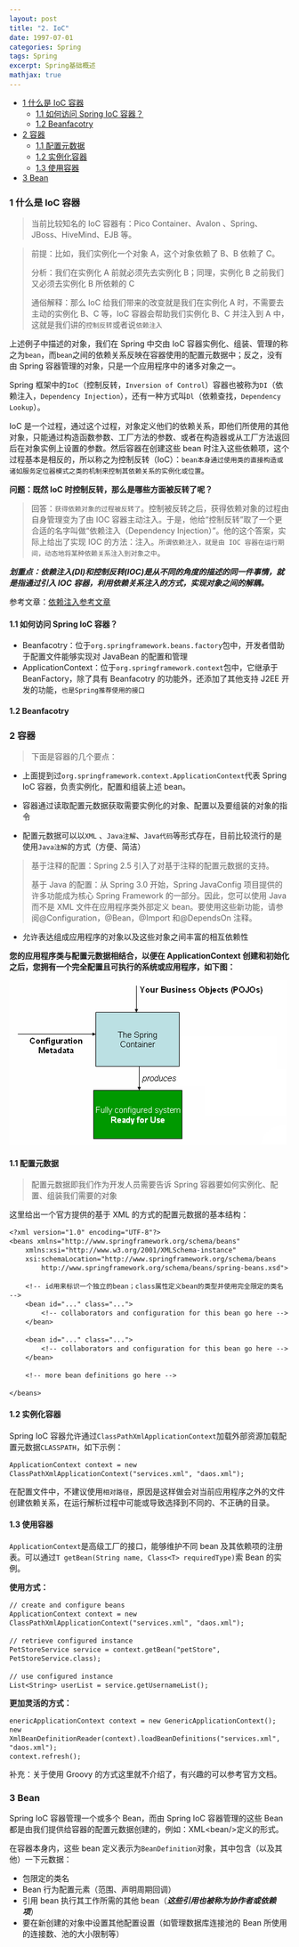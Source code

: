 ```yaml
---
layout: post
title: "2. IoC"
date: 1997-07-01
categories: Spring
tags: Spring
excerpt: Spring基础概述
mathjax: true
---
```


- [1 什么是 IoC 容器](#1-什么是-ioc-容器)
  - [1.1 如何访问 Spring IoC 容器？](#11-如何访问-spring-ioc-容器)
  - [1.2 Beanfacotry](#12-beanfacotry)
- [2 容器](#2-容器)
  - [1.1 配置元数据](#11-配置元数据)
  - [1.2 实例化容器](#12-实例化容器)
  - [1.3 使用容器](#13-使用容器)
- [3 Bean](#3-bean)

### 1 什么是 IoC 容器

> 当前比较知名的 IoC 容器有：Pico Container、Avalon 、Spring、JBoss、HiveMind、EJB 等。

> 前提：比如，我们实例化一个对象 A，这个对象依赖了 B、B 依赖了 C。
>
> 分析：我们在实例化 A 前就必须先去实例化 B；同理，实例化 B 之前我们又必须去实例化 B 所依赖的 C
>
> 通俗解释：那么 IoC 给我们带来的改变就是我们在实例化 A 时，不需要去主动的实例化 B、C 等，IoC 容器会帮助我们实例化 B、C 并注入到 A 中，这就是我们讲的`控制反转`或者说`依赖注入`

上述例子中描述的对象，我们在 Spring 中交由 IoC 容器实例化、组装、管理的称之为`bean`，而`bean`之间的依赖关系反映在容器使用的配置元数据中；反之，没有由 Spring 容器管理的对象，只是一个应用程序中的诸多对象之一。

Spring 框架中的`IoC`（控制反转，`Inversion of Control`）容器也被称为`DI`（依赖注入，`Dependency Injection`），还有一种方式叫`Dl`（依赖查找，`Dependency Lookup`）。

IoC 是一个过程，通过这个过程，对象定义他们的依赖关系，即他们所使用的其他对象，只能通过构造函数参数、工厂方法的参数、或者在构造器或从工厂方法返回后在对象实例上设置的参数。然后容器在创建这些 bean 时注入这些依赖项，这个过程基本是相反的，所以称之为控制反转（IoC）：`bean本身通过使用类的直接构造或诸如服务定位器模式之类的机制来控制其依赖关系的实例化或位置`。

**问题：既然 IoC 时控制反转，那么是哪些方面被反转了呢？**

> 回答：`获得依赖对象的过程被反转了`。控制被反转之后，获得依赖对象的过程由自身管理变为了由 IOC 容器主动注入。于是，他给“控制反转”取了一个更合适的名字叫做“依赖注入（Dependency Injection）”。他的这个答案，实际上给出了实现 IOC 的方法：注入。`所谓依赖注入，就是由 IOC 容器在运行期间，动态地将某种依赖关系注入到对象之中`。

**_划重点：依赖注入(DI)和控制反转(IOC)是从不同的角度的描述的同一件事情，就是指通过引入 IOC 容器，利用依赖关系注入的方式，实现对象之间的解耦。_**

参考文章：[依赖注入参考文章](https://www.martinfowler.com/articles/injection.html)

#### 1.1 如何访问 Spring IoC 容器？

- Beanfacotry：位于`org.springframework.beans.factory`包中，开发者借助于配置文件能够实现对 JavaBean 的配置和管理
- ApplicationContext：位于`org.springframework.context`包中，它继承于 BeanFactory，除了具有 Beanfacotry 的功能外，还添加了其他支持 J2EE 开发的功能，`也是Spring推荐使用的接口`

#### 1.2 Beanfacotry



### 2 容器

> 下面是容器的几个要点：

- 上面提到过`org.springframework.context.ApplicationContext`代表 Spring IoC 容器，负责实例化，配置和组装上述 bean。

- 容器通过读取配置元数据获取需要实例化的对象、配置以及要组装的对象的指令

- 配置元数据可以以`XML` 、`Java注解`、`Java代码`等形式存在，目前比较流行的是使用`Java注解`的方式（方便、简洁）

> 基于注释的配置：Spring 2.5 引入了对基于注释的配置元数据的支持。
>
> 基于 Java 的配置：从 Spring 3.0 开始，Spring JavaConfig 项目提供的许多功能成为核心 Spring Framework 的一部分。因此，您可以使用 Java 而不是 XML 文件在应用程序类外部定义 bean。要使用这些新功能，请参阅@Configuration，@Bean，@Import 和@DependsOn 注释。

- 允许表达组成应用程序的对象以及这些对象之间丰富的相互依赖性

**您的应用程序类与配置元数据相结合，以便在 ApplicationContext 创建和初始化之后，您拥有一个完全配置且可执行的系统或应用程序，如下图：**

![spring工作原理的高级视图](../../../images/spring/container_magic.png)

#### 1.1 配置元数据

> 配置元数据即我们作为开发人员需要告诉 Spring 容器要如何实例化、配置、组装我们需要的对象

这里给出一个官方提供的基于 XML 的方式的配置元数据的基本结构：

```
<?xml version="1.0" encoding="UTF-8"?>
<beans xmlns="http://www.springframework.org/schema/beans"
    xmlns:xsi="http://www.w3.org/2001/XMLSchema-instance"
    xsi:schemaLocation="http://www.springframework.org/schema/beans
        http://www.springframework.org/schema/beans/spring-beans.xsd">

    <!-- id用来标识一个独立的bean；class属性定义bean的类型并使用完全限定的类名 -->
    <bean id="..." class="...">
        <!-- collaborators and configuration for this bean go here -->
    </bean>

    <bean id="..." class="...">
        <!-- collaborators and configuration for this bean go here -->
    </bean>

    <!-- more bean definitions go here -->

</beans>
```

#### 1.2 实例化容器

Spring IoC 容器允许通过`ClassPathXmlApplicationContext`加载外部资源加载配置元数据`CLASSPATH`，如下示例：

```
ApplicationContext context = new ClassPathXmlApplicationContext("services.xml", "daos.xml");
```

在配置文件中，不建议使用`相对路径`，原因是这样做会对当前应用程序之外的文件创建依赖关系，在运行解析过程中可能或导致选择到不同的、不正确的目录。

#### 1.3 使用容器

`ApplicationContext`是高级工厂的接口，能够维护不同 bean 及其依赖项的注册表。可以通过`T getBean(String name, Class<T> requiredType)`索 Bean 的实例。

**使用方式：**

```
// create and configure beans
ApplicationContext context = new ClassPathXmlApplicationContext("services.xml", "daos.xml");

// retrieve configured instance
PetStoreService service = context.getBean("petStore", PetStoreService.class);

// use configured instance
List<String> userList = service.getUsernameList();
```

**更加灵活的方式：**

```
enericApplicationContext context = new GenericApplicationContext();
new XmlBeanDefinitionReader(context).loadBeanDefinitions("services.xml", "daos.xml");
context.refresh();
```

补充：关于使用 Groovy 的方式这里就不介绍了，有兴趣的可以参考官方文档。

### 3 Bean

Spring IoC 容器管理一个或多个 Bean，而由 Spring IoC 容器管理的这些 Bean 都是由我们提供给容器的配置元数据创建的，例如：XML\<bean\/\>定义的形式。

在容器本身内，这些 bean 定义表示为`BeanDefinition`对象，其中包含（以及其他）一下元数据：

- 包限定的类名
- Bean 行为配置元素（范围、声明周期回调）
- 引用 bean 执行其工作所需的其他 bean（**_这些引用也被称为协作者或依赖项_**）
- 要在新创建的对象中设置其他配置设置（如管理数据库连接池的 Bean 所使用的连接数、池的大小限制等）
